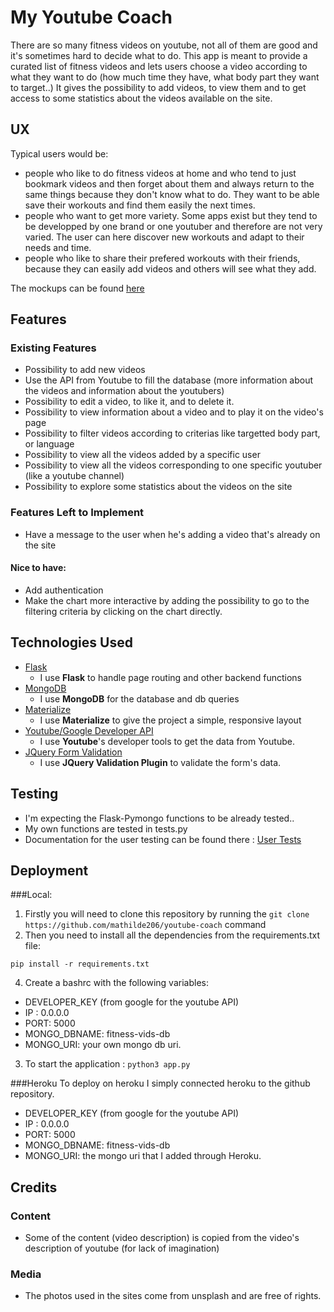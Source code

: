 # My Youtube Coach

There are so many fitness videos on youtube, not all of them are good and it's sometimes hard to decide what to do. This app is meant to provide a curated list of fitness videos and lets users choose a video according to what they want to do (how much time they have, what body part they want to target..)
It gives the possibility to add videos, to view them and to get access to some statistics about the videos available on the site.
 
## UX

Typical users would be: 
- people who like to do fitness videos at home and who tend to just bookmark videos and then forget about them and always return to the same things because they don't know what to do. They want to be able save their workouts and find them easily the next times.
- people who want to get more variety. Some apps exist but they tend to be developped by one brand or one youtuber and therefore are not very varied. The user can here discover new workouts and adapt to their needs and time. 
- people who like to share their prefered workouts with their friends, because they can easily add videos and others will see what they add.  

The mockups can be found [here](https://github.com/mathilde206/youtube-coach/blob/master/Mockups%20Youtube%20Coach.pdf)

## Features
 
### Existing Features
- Possibility to add new videos
- Use the API from Youtube to fill the database (more information about the videos and information about the youtubers)
- Possibility to edit a video, to like it, and to delete it.
- Possibility to view information about a video and to play it on the video's page
- Possibility to filter videos according to criterias like targetted body part, or language
- Possibility to view all the videos added by a specific user
- Possibility to view all the videos corresponding to one specific youtuber (like a youtube channel)
- Possibility to explore some statistics about the videos on the site

### Features Left to Implement
- Have a message to the user when he's adding a video that's already on the site
#### Nice to have:
- Add authentication
- Make the chart more interactive by adding the possibility to go to the filtering criteria by clicking on the chart directly.

## Technologies Used

- [Flask](http://flask.pocoo.org/)
    - I use **Flask** to handle page routing and other backend functions
- [MongoDB](https://www.mongodb.com/fr) 
    - I use **MongoDB** for the database and db queries
- [Materialize](http://materializecss.com/)
    - I use **Materialize** to give the project a simple, responsive layout
- [Youtube/Google Developer API](https://developers.google.com/youtube/)
    - I use **Youtube**'s developer tools to get the data from Youtube.
- [JQuery Form Validation](https://jqueryvalidation.org/)
    - I use **JQuery Validation Plugin** to validate the form's data.

## Testing
- I'm expecting the Flask-Pymongo functions to be already tested..
- My own functions are tested in tests.py
- Documentation for the user testing can be found there : [User Tests](https://github.com/mathilde206/youtube-coach/blob/master/user_testing.pdf)


## Deployment
###Local: 
1. Firstly you will need to clone this repository by running the ```git clone https://github.com/mathilde206/youtube-coach``` command
2. Then you need to install all the dependencies from the requirements.txt file:
  ```
  pip install -r requirements.txt

  ```
4. Create a bashrc with the following variables: 
- DEVELOPER_KEY (from google for the youtube API)
- IP : 0.0.0.0
- PORT: 5000
- MONGO_DBNAME: fitness-vids-db
- MONGO_URI: your own mongo db uri.
3. To start the application : ```python3 app.py```

###Heroku
To deploy on heroku I simply connected heroku to the github repository. 
- DEVELOPER_KEY (from google for the youtube API)
- IP : 0.0.0.0
- PORT: 5000
- MONGO_DBNAME: fitness-vids-db
- MONGO_URI: the mongo uri that I added through Heroku.


## Credits

### Content
- Some of the content (video description) is copied from the video's description of youtube (for lack of imagination) 

### Media
- The photos used in the sites come from unsplash and are free of rights.
